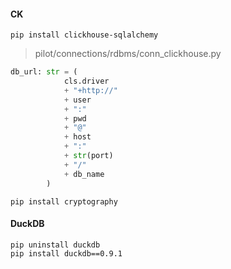 

#### CK

```shell
pip install clickhouse-sqlalchemy
```



> pilot/connections/rdbms/conn_clickhouse.py

```python
db_url: str = (
            cls.driver
            + "+http://"
            + user
            + ":"
            + pwd
            + "@"
            + host
            + ":"
            + str(port)
            + "/"
            + db_name
        )
```







```shell
pip install cryptography
```



#### DuckDB

```shell
pip uninstall duckdb
pip install duckdb==0.9.1
```

